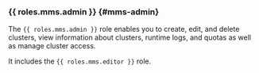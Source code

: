 ### {{ roles.mms.admin }} {#mms-admin}

The `{{ roles.mms.admin }}` role enables you to create, edit, and delete clusters, view information about clusters, runtime logs, and quotas as well as manage cluster access.

It includes the `{{ roles.mms.editor }}` role.
